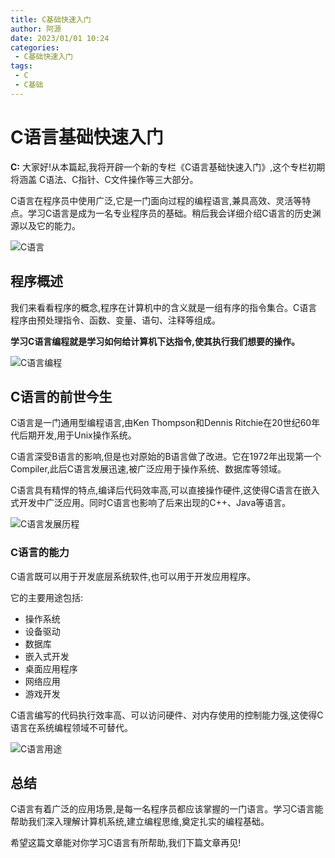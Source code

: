 ```yaml
---
title: C基础快速入门
author: 阿源
date: 2023/01/01 10:24
categories:
 - C基础快速入门
tags:
 - C
 - C基础
---
```

# C语言基础快速入门

**C:** 大家好!从本篇起,我将开辟一个新的专栏《C语言基础快速入门》,这个专栏初期将涵盖 C语法、C指针、C文件操作等三大部分。

C语言在程序员中使用广泛,它是一门面向过程的编程语言,兼具高效、灵活等特点。学习C语言是成为一名专业程序员的基础。稍后我会详细介绍C语言的历史渊源以及它的能力。

![C语言](https://images.unsplash.com/photo-1555066931-4365d14bab8c?ixlib=rb-4.0.3&ixid=MnwxMjA3fDB8MHxwaG90by1wYWdlfHx8fGVufDB8fHx8&auto=format&fit=crop&w=1170&q=80)

<!-- more --> 

## 程序概述

我们来看看程序的概念,程序在计算机中的含义就是一组有序的指令集合。C语言程序由预处理指令、函数、变量、语句、注释等组成。

**学习C语言编程就是学习如何给计算机下达指令,使其执行我们想要的操作。**

![C语言编程](https://images.unsplash.com/photo-1526374965328-7f61d4dc18c5?ixlib=rb-4.0.3&ixid=MnwxMjA3fDB8MHxwaG90by1wYWdlfHx8fGVufDB8fHx8&auto=format&fit=crop&w=1170&q=80)

## C语言的前世今生

C语言是一门通用型编程语言,由Ken Thompson和Dennis Ritchie在20世纪60年代后期开发,用于Unix操作系统。

C语言深受B语言的影响,但是也对原始的B语言做了改进。它在1972年出现第一个 Compiler,此后C语言发展迅速,被广泛应用于操作系统、数据库等领域。

C语言具有精悍的特点,编译后代码效率高,可以直接操作硬件,这使得C语言在嵌入式开发中广泛应用。同时C语言也影响了后来出现的C++、Java等语言。

![C语言发展历程](https://images.unsplash.com/photo-1454165804606-c3d57bc86b40?ixlib=rb-4.0.3&ixid=MnwxMjA3fDB8MHxwaG90by1wYWdlfHx8fGVufDB8fHx8&auto=format&fit=crop&w=1170&q=80)

### C语言的能力

C语言既可以用于开发底层系统软件,也可以用于开发应用程序。

它的主要用途包括:

- 操作系统
- 设备驱动
- 数据库
- 嵌入式开发 
- 桌面应用程序
- 网络应用
- 游戏开发

C语言编写的代码执行效率高、可以访问硬件、对内存使用的控制能力强,这使得C语言在系统编程领域不可替代。

![C语言用途](https://images.unsplash.com/photo-1498050108023-c5249f4df085?ixlib=rb-4.0.3&ixid=MnwxMjA3fDB8MHxwaG90by1wYWdlfHx8fGVufDB8fHx8&auto=format&fit=crop&w=1172&q=80)

## 总结

C语言有着广泛的应用场景,是每一名程序员都应该掌握的一门语言。学习C语言能帮助我们深入理解计算机系统,建立编程思维,奠定扎实的编程基础。

希望这篇文章能对你学习C语言有所帮助,我们下篇文章再见!
